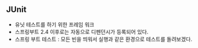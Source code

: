 ## JUnit
* 유닛 테스트를 하기 위한 프레임 워크
* 스프링부트 2.4 이후로는 자동으로 디펜던시가 등록되어 있다.
* 스프링 부트 테스트 : 모든 빈을 띄워서 실행과 같은 환경으로 테스트를 돌려보겠다.